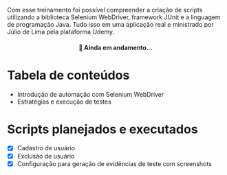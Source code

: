 Com esse treinamento foi possível compreender a criação de scripts utilizando a biblioteca Selenium WebDriver, framework JUnit e a linguagem de programação Java. Tudo isso em uma aplicação real e ministrado por Júlio de Lima pela plataforma Udemy.


<h4 align="center"> 
	  🚀 Ainda em andamento...  
</h4>


Tabela de conteúdos
=================
<!--ts-->
   * Introdução de automação com Selenium WebDriver
   * Estratégias e execução de testes
<!--te-->


Scripts planejados e executados
=================
- [x] Cadastro de usuário
- [x] Exclusão de usuário
- [x] Configuração para geração de evidências de teste com screenshots
